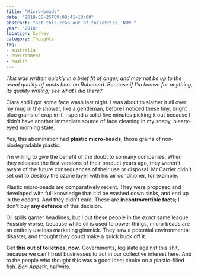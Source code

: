 ```yaml
---
title: "Micro‐beads"
date: "2018-05-25T09:09:41+10:00"
abstract: "Get this crap out of toiletries, NOW."
year: "2018"
location: Sydney
category: Thoughts
tag:
- australia
- environment
- health
---
```

*This was written quickly in a brief fit of anger, and may not be up to the usual quality of posts here on Rubenerd. Because if I'm known for anything, its quality writing; see what I did there?*

Clara and I got some face wash last night. I was about to slather it all over my mug in the shower, like a gentleman, before I noticed these tiny, bright blue grains of crap in it. I spend a solid five minutes picking it out because I didn't have another immediate source of face cleaning in my soapy, bleary-eyed morning state.

Yes, this abomination had **plastic micro‐beads**; those grains of non‐biodegradable plastic.

I'm willing to give the benefit of the doubt to so many companies. When they released the first versions of their product years ago, they weren't aware of the future consequences of their use or disposal. Mr Carrier didn't set out to destroy the ozone layer with his air conditioner, for example.

Plastic micro‐beads are comparatively recent. They were proposed and developed with full knowledge that it'd be washed down sinks, and end up in the oceans. And they didn't care. These are **incontrovertible facts**; I don't buy **any defence** of this decision.

Oil spills garner headlines, but I put these people in the *exact* same league. Possibly worse, because while oil is used to power things, micro‐beads are an entirely useless marketing gimmick. They saw a potential environmental disaster, and thought they could make a quick buck off it.

**Get this out of toiletries, now**. Governments, legislate against this shit, because we can't trust businesses to act in our collective interest here. And to the people who thought this was a good idea; choke on a plastic-filled fish. *Bon Appétit*, halfwits.


